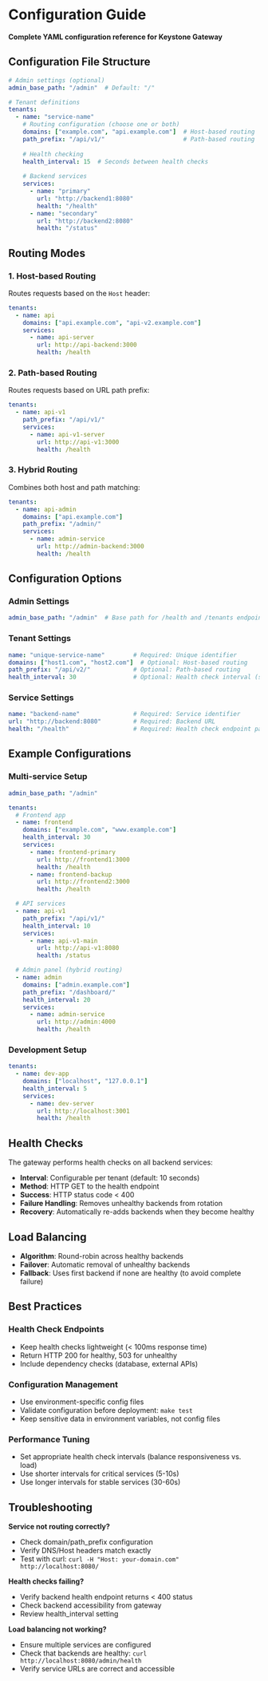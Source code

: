 # Configuration Guide

**Complete YAML configuration reference for Keystone Gateway**

## Configuration File Structure

```yaml
# Admin settings (optional)
admin_base_path: "/admin"  # Default: "/"

# Tenant definitions
tenants:
  - name: "service-name"
    # Routing configuration (choose one or both)
    domains: ["example.com", "api.example.com"]  # Host-based routing
    path_prefix: "/api/v1/"                      # Path-based routing
    
    # Health checking
    health_interval: 15  # Seconds between health checks
    
    # Backend services
    services:
      - name: "primary"
        url: "http://backend1:8080"
        health: "/health"
      - name: "secondary"  
        url: "http://backend2:8080"
        health: "/status"
```

## Routing Modes

### 1. Host-based Routing
Routes requests based on the `Host` header:

```yaml
tenants:
  - name: api
    domains: ["api.example.com", "api-v2.example.com"]
    services:
      - name: api-server
        url: http://api-backend:3000
        health: /health
```

### 2. Path-based Routing
Routes requests based on URL path prefix:

```yaml
tenants:
  - name: api-v1
    path_prefix: "/api/v1/"
    services:
      - name: api-v1-server
        url: http://api-v1:3000
        health: /health
```

### 3. Hybrid Routing
Combines both host and path matching:

```yaml
tenants:
  - name: api-admin
    domains: ["api.example.com"]
    path_prefix: "/admin/"
    services:
      - name: admin-service
        url: http://admin-backend:3000
        health: /health
```

## Configuration Options

### Admin Settings
```yaml
admin_base_path: "/admin"  # Base path for /health and /tenants endpoints
```

### Tenant Settings
```yaml
name: "unique-service-name"        # Required: Unique identifier
domains: ["host1.com", "host2.com"]  # Optional: Host-based routing
path_prefix: "/api/v2/"            # Optional: Path-based routing  
health_interval: 30                # Optional: Health check interval (seconds, default: 10)
```

### Service Settings
```yaml
name: "backend-name"               # Required: Service identifier
url: "http://backend:8080"         # Required: Backend URL
health: "/health"                  # Required: Health check endpoint path
```

## Example Configurations

### Multi-service Setup
```yaml
admin_base_path: "/admin"

tenants:
  # Frontend app
  - name: frontend
    domains: ["example.com", "www.example.com"]
    health_interval: 30
    services:
      - name: frontend-primary
        url: http://frontend1:3000
        health: /health
      - name: frontend-backup
        url: http://frontend2:3000
        health: /health

  # API services
  - name: api-v1
    path_prefix: "/api/v1/"
    health_interval: 10
    services:
      - name: api-v1-main
        url: http://api-v1:8080
        health: /status

  # Admin panel (hybrid routing)
  - name: admin
    domains: ["admin.example.com"]
    path_prefix: "/dashboard/"
    health_interval: 20
    services:
      - name: admin-service
        url: http://admin:4000
        health: /health
```

### Development Setup
```yaml
tenants:
  - name: dev-app
    domains: ["localhost", "127.0.0.1"]
    health_interval: 5
    services:
      - name: dev-server
        url: http://localhost:3001
        health: /health
```

## Health Checks

The gateway performs health checks on all backend services:

- **Interval**: Configurable per tenant (default: 10 seconds)
- **Method**: HTTP GET to the health endpoint
- **Success**: HTTP status code < 400
- **Failure Handling**: Removes unhealthy backends from rotation
- **Recovery**: Automatically re-adds backends when they become healthy

## Load Balancing

- **Algorithm**: Round-robin across healthy backends
- **Failover**: Automatic removal of unhealthy backends
- **Fallback**: Uses first backend if none are healthy (to avoid complete failure)

## Best Practices

### Health Check Endpoints
- Keep health checks lightweight (< 100ms response time)
- Return HTTP 200 for healthy, 503 for unhealthy
- Include dependency checks (database, external APIs)

### Configuration Management
- Use environment-specific config files
- Validate configuration before deployment: `make test`
- Keep sensitive data in environment variables, not config files

### Performance Tuning
- Set appropriate health check intervals (balance responsiveness vs. load)
- Use shorter intervals for critical services (5-10s)
- Use longer intervals for stable services (30-60s)

## Troubleshooting

**Service not routing correctly?**
- Check domain/path_prefix configuration
- Verify DNS/Host headers match exactly
- Test with curl: `curl -H "Host: your-domain.com" http://localhost:8080/`

**Health checks failing?**
- Verify backend health endpoint returns < 400 status
- Check backend accessibility from gateway
- Review health_interval setting

**Load balancing not working?**
- Ensure multiple services are configured
- Check that backends are healthy: `curl http://localhost:8080/admin/health`
- Verify service URLs are correct and accessible